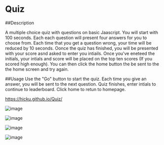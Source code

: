 # Quiz

##Description 

A multiple choice quiz with questions on basic Jaascript. You will start with 100 seconds. Each each question will present four answers for you to choose from. Each time that you get a question wrong, your time will be reduced by 10 seconds. Oonce the quiz has finished, you will be presented with your score asnd asked to enter you intiails. Once you've eneteed the initials, your intials and score will be placed on the top ten scores (If you scored high enough). You can then click the home button the be sent to the the home screen and try again. 

##Usage 
Use the "Go" button to start the quiz. Each time you give an answer, you will be sent to the next question.  Quiz finishes, enter intials to continue to leaderboard. Click home to retun to homepage. 

https://hicku.github.io/Quiz/

![image](https://user-images.githubusercontent.com/113357349/221407358-b18b8aa2-be40-42eb-9415-b9ddac208f5f.png)

![image](https://user-images.githubusercontent.com/113357349/221407376-43f54f7a-fe94-4270-ac91-79018849a60e.png)

![image](https://user-images.githubusercontent.com/113357349/221407404-87163ac5-0e09-46a4-9369-19e18ca37f2d.png)

![image](https://user-images.githubusercontent.com/113357349/221407428-072ad640-3612-458b-8385-6f20089f90f9.png)
